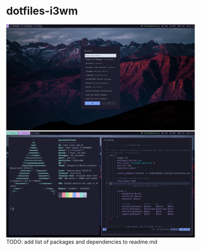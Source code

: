 # dotfiles-i3wm
<img src="assets/rofi.png">
<img src="assets/i3bar.png">
TODO: add list of packages and dependencies to readme.md
